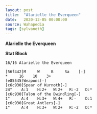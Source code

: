 ```yaml
---
layout: post
title:  "Alarielle the Everqueen"
date:   2020-12-05 00:00:00
source: Wahapedia
tags: [sylvaneth]
---
```


**Alarielle the Everqueen**

**Stat Block**
```
16/16 Alarielle the Everqueen
```

```
[56f442]M     W     B     Sa    [-]
*     16    10    3+    
[e85545]Weapons[-]
[c6c930]Spear of Kurnoth[-]
24"    A:1    H:2+   W:2+   R:-2   D:*   
[c6c930]Talon of the Dwindling[-]
1"     A:4    H:3+   W:4+   R:-    D:1   
[c6c930]Great Antlers[-]
1"     A:4    H:3+   W:2+   R:-2   D:*   
```
    